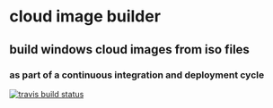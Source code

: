 # cloud image builder
## build windows cloud images from iso files
### as part of a continuous integration and deployment cycle


[![travis build status](https://travis-ci.org/grenade/cloud-image-builder.svg?branch=master)](https://travis-ci.org/grenade/cloud-image-builder)